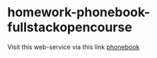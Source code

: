 # homework-phonebook-fullstackopencourse
Visit this web-service via this link [phonebook](https://phonebook-homework.onrender.com/api/persons)
